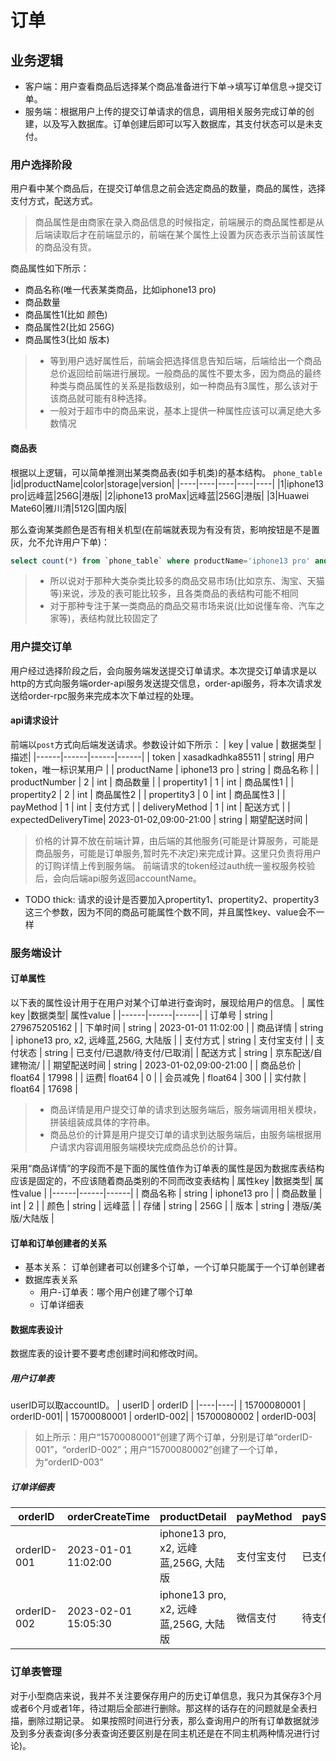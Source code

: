# 订单
## 业务逻辑
* 客户端：用户查看商品后选择某个商品准备进行下单->填写订单信息->提交订单。
* 服务端：根据用户上传的提交订单请求的信息，调用相关服务完成订单的创建，以及写入数据库。订单创建后即可以写入数据库，其支付状态可以是未支付。

### 用户选择阶段
用户看中某个商品后，在提交订单信息之前会选定商品的数量，商品的属性，选择支付方式，配送方式。
> 商品属性是由商家在录入商品信息的时候指定，前端展示的商品属性都是从后端读取后才在前端显示的，前端在某个属性上设置为灰态表示当前该属性的商品没有货。

商品属性如下所示：
* 商品名称(唯一代表某类商品，比如iphone13 pro)
* 商品数量
* 商品属性1(比如 颜色)
* 商品属性2(比如 256G)
* 商品属性3(比如 版本)
> * 等到用户选好属性后，前端会把选择信息告知后端，后端给出一个商品总价返回给前端进行展现。一般商品的属性不要太多，因为商品的最终种类与商品属性的关系是指数级别，如一种商品有3属性，那么该对于该商品就可能有8种选择。
> * 一般对于超市中的商品来说，基本上提供一种属性应该可以满足绝大多数情况
#### 商品表
根据以上逻辑，可以简单推测出某类商品表(如手机类)的基本结构。
`phone_table`
|id|productName|color|storage|version|
|----|----|----|----|----|
|1|iphone13 pro|远峰蓝|256G|港版|
|2|iphone13 proMax|远峰蓝|256G|港版|
|3|Huawei Mate60|雅川清|512G|国内版|

那么查询某类颜色是否有相关机型(在前端就表现为有没有货，影响按钮是不是置灰，允不允许用户下单)：
```sql
select count(*) from `phone_table` where productName='iphone13 pro' and color = '远峰蓝'
```
> * 所以说对于那种大类杂类比较多的商品交易市场(比如京东、淘宝、天猫等)来说，涉及的表可能比较多，且各类商品的表结构可能不相同
> * 对于那种专注于某一类商品的商品交易市场来说(比如说懂车帝、汽车之家等)，表结构就比较固定了

### 用户提交订单
用户经过选择阶段之后，会向服务端发送提交订单请求。本次提交订单请求是以http的方式向服务端order-api服务发送提交信息，order-api服务，将本次请求发送给order-rpc服务来完成本次下单过程的处理。

#### api请求设计
前端以`post`方式向后端发送请求。参数设计如下所示：
| key | value | 数据类型 |描述|
|------|------|------|------|
| token | xasadkadhka85511 | string| 用户token，唯一标识某用户 |
| productName | iphone13 pro | string | 商品名称 |
| productNumber | 2 | int | 商品数量 |
| propertity1 | 1 | int | 商品属性1 |
| propertity2 | 2 | int | 商品属性2 |
| propertity3 | 0 | int | 商品属性3 |
| payMethod | 1 | int | 支付方式 |
| deliveryMethod | 1 | int | 配送方式 |
| expectedDeliveryTime| 2023-01-02,09:00-21:00 | string | 期望配送时间 |
> 价格的计算不放在前端计算，由后端的其他服务(可能是计算服务，可能是商品服务，可能是订单服务,暂时先不决定)来完成计算。这里只负责将用户的订购详情上传到服务端。
> 前端请求的token经过auth统一鉴权服务校验后，会向后端api服务返回accountName。
* TODO thick: 请求的设计是否要加入propertity1、propertity2、propertity3这三个参数，因为不同的商品可能属性个数不同，并且属性key、value会不一样

### 服务端设计
#### 订单属性
以下表的属性设计用于在用户对某个订单进行查询时，展现给用户的信息。
| 属性key |数据类型| 属性value |
|------|------|------|
| 订单号 | string | 279675205162 |
| 下单时间 | string | 2023-01-01 11:02:00 |
| 商品详情 | string | iphone13 pro, x2, 远峰蓝,256G, 大陆版 |
| 支付方式 | string | 支付宝支付 |
| 支付状态 | string | 已支付/已退款/待支付/已取消|
| 配送方式 | string | 京东配送/自建物流/ |
| 期望配送时间 | string | 2023-01-02,09:00-21:00 |
| 商品总价 | float64 | 17998 |
| 运费| float64 | 0 |
| 会员减免 | float64 | 300 |
| 实付款 | float64 | 17698 |
> * 商品详情是用户提交订单的请求到达服务端后，服务端调用相关模块，拼装组装成具体的字符串。
> * 商品总价的计算是用户提交订单的请求到达服务端后，由服务端根据用户请求内容调用服务端模块完成商品总价的计算。



采用“商品详情”的字段而不是下面的属性值作为订单表的属性是因为数据库表结构应该是固定的，不应该随着商品类别的不同而改变表结构
| 属性key |数据类型| 属性value |
|------|------|------|
| 商品名称 | string | iphone13 pro |
| 商品数量 | int | 2 |
| 颜色 | string | 远峰蓝 |
| 存储 | string | 256G |
| 版本 | string | 港版/美版/大陆版 |

#### 订单和订单创建者的关系
* 基本关系： 订单创建者可以创建多个订单，一个订单只能属于一个订单创建者
* 数据库表关系
    * 用户-订单表：哪个用户创建了哪个订单
    * 订单详细表

#### 数据库表设计
数据库表的设计要不要考虑创建时间和修改时间。

##### 用户订单表
userID可以取accountID。
| userID | orderID |
|----|----|
| 15700080001 | orderID-001|
| 15700080001 | orderID-002|
| 15700080002 | orderID-003|
> 如上所示：用户“15700080001”创建了两个订单，分别是订单“orderID-001”，“orderID-002”；用户“15700080002”创建了一个订单，为“orderID-003”

##### 订单详细表
|orderID|orderCreateTime|productDetail|payMethod|payStatus|deliveryMethod|expectedDeliveryTime|totalPrice|freight|memberDiscount|finalPrice|creatorID|
|----|----|----|----|----|----|----|----|----|----|----|----|
| orderID-001 | 2023-01-01 11:02:00 | iphone13 pro, x2, 远峰蓝,256G, 大陆版 |支付宝支付 | 已支付 | 京东配送 | 2023-01-02,09:00-21:00 | 17998 | 0 | 300 | 17698 | 15700080001 |
| orderID-002 | 2023-02-01 15:05:30 | iphone13 pro, x2, 远峰蓝,256G, 大陆版 |微信支付 | 待支付 |京东配送 | 2023-02-01,09:00-21:00 | 17998 | 0 | 300 | 17698 | 15700080001 |

### 订单表管理
对于小型商店来说，我并不关注要保存用户的历史订单信息，我只为其保存3个月或者6个月或者1年，待过期后全部进行删除。那这样的话存在的问题就是全表扫描，删除过期记录。
如果按照时间进行分表，那么查询用户的所有订单数据就涉及到多分表查询(多分表查询还要区别是在同主机还是在不同主机两种情况进行讨论)。